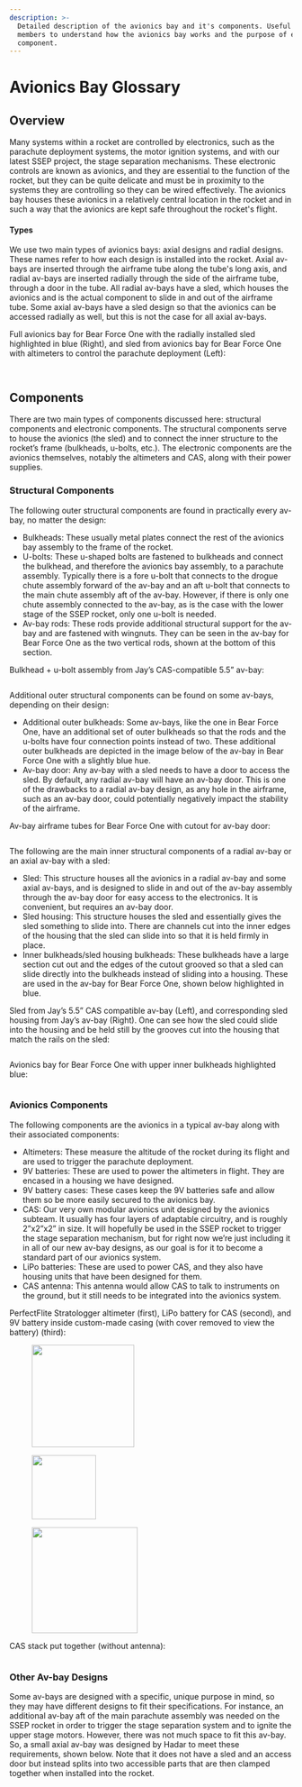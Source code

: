 ```yaml
---
description: >-
  Detailed description of the avionics bay and it's components. Useful for newer
  members to understand how the avionics bay works and the purpose of each
  component.
---
```


# Avionics Bay Glossary

## **Overview**

Many systems within a rocket are controlled by electronics, such as the parachute deployment systems, the motor ignition systems, and with our latest SSEP project, the stage separation mechanisms. These electronic controls are known as avionics, and they are essential to the function of the rocket, but they can be quite delicate and must be in proximity to the systems they are controlling so they can be wired effectively. The avionics bay houses these avionics in a relatively central location in the rocket and in such a way that the avionics are kept safe throughout the rocket's flight.

#### **Types**

We use two main types of avionics bays: axial designs and radial designs. These names refer to how each design is installed into the rocket. Axial av-bays are inserted through the airframe tube along the tube's long axis, and radial av-bays are inserted radially through the side of the airframe tube, through a door in the tube. All radial av-bays have a sled, which houses the avionics and is the actual component to slide in and out of the airframe tube. Some axial av-bays have a sled design so that the avionics can be accessed radially as well, but this is not the case for all axial av-bays.

Full avionics bay for Bear Force One with the radially installed sled highlighted in blue (Right), and sled from avionics bay for Bear Force One with altimeters to control the parachute deployment (Left):

<div>

<figure><img src="../../../../.gitbook/assets/assets_internal_-MUjXbvC8wCNdxhPmvip_-MUkifnlGSbjV7olrlJB_1.png" alt=""><figcaption></figcaption></figure>

 

<figure><img src="../../../../.gitbook/assets/assets_internal_-MUjXbvC8wCNdxhPmvip_-MUkifnkQ1gabE-US1nO_0.png" alt=""><figcaption></figcaption></figure>

</div>

## **Components**

There are two main types of components discussed here: structural components and electronic components. The structural components serve to house the avionics (the sled) and to connect the inner structure to the rocket’s frame (bulkheads, u-bolts, etc.). The electronic components are the avionics themselves, notably the altimeters and CAS, along with their power supplies.

### **Structural Components**

The following outer structural components are found in practically every av-bay, no matter the design:

* Bulkheads: These usually metal plates connect the rest of the avionics bay assembly to the frame of the rocket.
* U-bolts: These u-shaped bolts are fastened to bulkheads and connect the bulkhead, and therefore the avionics bay assembly, to a parachute assembly. Typically there is a fore u-bolt that connects to the drogue chute assembly forward of the av-bay and an aft u-bolt that connects to the main chute assembly aft of the av-bay. However, if there is only one chute assembly connected to the av-bay, as is the case with the lower stage of the SSEP rocket, only one u-bolt is needed.
* Av-bay rods: These rods provide additional structural support for the av-bay and are fastened with wingnuts. They can be seen in the av-bay for Bear Force One as the two vertical rods, shown at the bottom of this section.

Bulkhead + u-bolt assembly from Jay’s CAS-compatible 5.5” av-bay:

<figure><img src="../../../../.gitbook/assets/assets_internal_-MUjXbvC8wCNdxhPmvip_-MUkifnmIhGblOiAkW6c_2.png" alt=""><figcaption></figcaption></figure>

Additional outer structural components can be found on some av-bays, depending on their design:

* Additional outer bulkheads: Some av-bays, like the one in Bear Force One, have an additional set of outer bulkheads so that the rods and the u-bolts have four connection points instead of two. These additional outer bulkheads are depicted in the image below of the av-bay in Bear Force One with a slightly blue hue.
* Av-bay door: Any av-bay with a sled needs to have a door to access the sled. By default, any radial av-bay will have an av-bay door. This is one of the drawbacks to a radial av-bay design, as any hole in the airframe, such as an av-bay door, could potentially negatively impact the stability of the airframe.

Av-bay airframe tubes for Bear Force One with cutout for av-bay door:

<figure><img src="../../../../.gitbook/assets/assets_internal_-MUjXbvC8wCNdxhPmvip_-MUkifnn3Ab3wK70MCkO_3.png" alt=""><figcaption></figcaption></figure>

The following are the main inner structural components of a radial av-bay or an axial av-bay with a sled:

* Sled: This structure houses all the avionics in a radial av-bay and some axial av-bays, and is designed to slide in and out of the av-bay assembly through the av-bay door for easy access to the electronics. It is convenient, but requires an av-bay door.
* Sled housing: This structure houses the sled and essentially gives the sled something to slide into. There are channels cut into the inner edges of the housing that the sled can slide into so that it is held firmly in place.
* Inner bulkheads/sled housing bulkheads: These bulkheads have a large section cut out and the edges of the cutout grooved so that a sled can slide directly into the bulkheads instead of sliding into a housing. These are used in the av-bay for Bear Force One, shown below highlighted in blue.

Sled from Jay’s 5.5” CAS compatible av-bay (Left), and corresponding sled housing from Jay’s av-bay (Right). One can see how the sled could slide into the housing and be held still by the grooves cut into the housing that match the rails on the sled:

<figure><img src="../../../../.gitbook/assets/assets_internal_-MUjXbvC8wCNdxhPmvip_-MUkifnoWKUxLyzCIpyH_4.png" alt=""><figcaption></figcaption></figure>

Avionics bay for Bear Force One with upper inner bulkheads highlighted blue:

<figure><img src="../../../../.gitbook/assets/image (3).png" alt=""><figcaption></figcaption></figure>

### **Avionics Components**

The following components are the avionics in a typical av-bay along with their associated components:

* Altimeters: These measure the altitude of the rocket during its flight and are used to trigger the parachute deployment.
* 9V batteries: These are used to power the altimeters in flight. They are encased in a housing we have designed.
* 9V battery cases: These cases keep the 9V batteries safe and allow them so be more easily secured to the avionics bay.
* CAS: Our very own modular avionics unit designed by the avionics subteam. It usually has four layers of adaptable circuitry, and is roughly 2”x2”x2” in size. It will hopefully be used in the SSEP rocket to trigger the stage separation mechanism, but for right now we’re just including it in all of our new av-bay designs, as our goal is for it to become a standard part of our avionics system.
* LiPo batteries: These are used to power CAS, and they also have housing units that have been designed for them.
* CAS antenna: This antenna would allow CAS to talk to instruments on the ground, but it still needs to be integrated into the avionics system.

PerfectFlite Stratologger altimeter (first), LiPo battery for CAS (second), and 9V battery inside custom-made casing (with cover removed to view the battery) (third):

<figure><img src="../../../../.gitbook/assets/assets_internal_-MUjXbvC8wCNdxhPmvip_-MUkifnpWw-Qf-zlfbG4_5.png" alt="" width="182"><figcaption></figcaption></figure>

<figure><img src="../../../../.gitbook/assets/assets_internal_-MUjXbvC8wCNdxhPmvip_-MUkifnqAqytmuK3h-WF_6.png" alt="" width="114"><figcaption></figcaption></figure>

<figure><img src="../../../../.gitbook/assets/assets_internal_-MUjXbvC8wCNdxhPmvip_-MUkifnrEPSrtjdRDJPT_7.png" alt="" width="188"><figcaption></figcaption></figure>

CAS stack put together (without antenna):

<figure><img src="../../../../.gitbook/assets/assets_internal_-MUjXbvC8wCNdxhPmvip_-MUkifnsxuwTBuNQUe0n_8.png" alt=""><figcaption></figcaption></figure>

### **Other Av-bay Designs**

Some av-bays are designed with a specific, unique purpose in mind, so they may have different designs to fit their specifications. For instance, an additional av-bay aft of the main parachute assembly was needed on the SSEP rocket in order to trigger the stage separation system and to ignite the upper stage motors. However, there was not much space to fit this av-bay. So, a small axial av-bay was designed by Hadar to meet these requirements, shown below. Note that it does not have a sled and an access door but instead splits into two accessible parts that are then clamped together when installed into the rocket.

<figure><img src="../../../../.gitbook/assets/assets_internal_-MUjXbvC8wCNdxhPmvip_-MUkifntmFJujfpNxALb_9.png" alt=""><figcaption></figcaption></figure>

